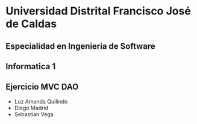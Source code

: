 # Universidad Distrital Francisco José de Caldas

## Especialidad en Ingeniería de Software

## Informatica 1

## Ejercicio MVC DAO

- Luz Amanda Quilindo
- Diego Madrid
- Sebastian Vega
